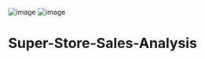 ![image](https://github.com/Kushagra0710/Super-Store-Sales-Analysis/assets/142685754/efde7db6-912c-4807-9a57-e113606f23a8)
![image](https://github.com/Kushagra0710/Super-Store-Sales-Analysis/assets/142685754/c6f29472-3310-4626-953a-1969a702f4d8)

# Super-Store-Sales-Analysis
